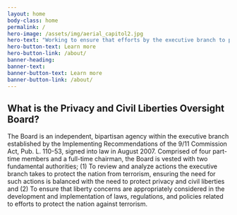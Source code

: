 ```yaml
---
layout: home
body-class: home
permalink: /
hero-image: /assets/img/aerial_capitol2.jpg
hero-text: "Working to ensure that efforts by the executive branch to protect the nation from terrorism are balanced with the need to protect privacy and civil liberties."
hero-button-text: Learn more
hero-button-link: /about/
banner-heading:
banner-text:
banner-button-text: Learn more
banner-button-link: /about/
---
```

## What is the Privacy and Civil Liberties Oversight Board?
The Board is an independent, bipartisan agency within the executive branch established by the Implementing Recommendations of the 9/11 Commission Act, Pub. L. 110-53, signed into law in August 2007. Comprised of four part-time members and a full-time chairman, the Board is vested with two fundamental authorities; (1) To review and analyze actions the executive branch takes to protect the nation from terrorism, ensuring the need for such actions is balanced with the need to protect privacy and civil liberties and (2) To ensure that liberty concerns are appropriately considered in the development and implementation of laws, regulations, and policies related to efforts to protect the nation against terrorism.
